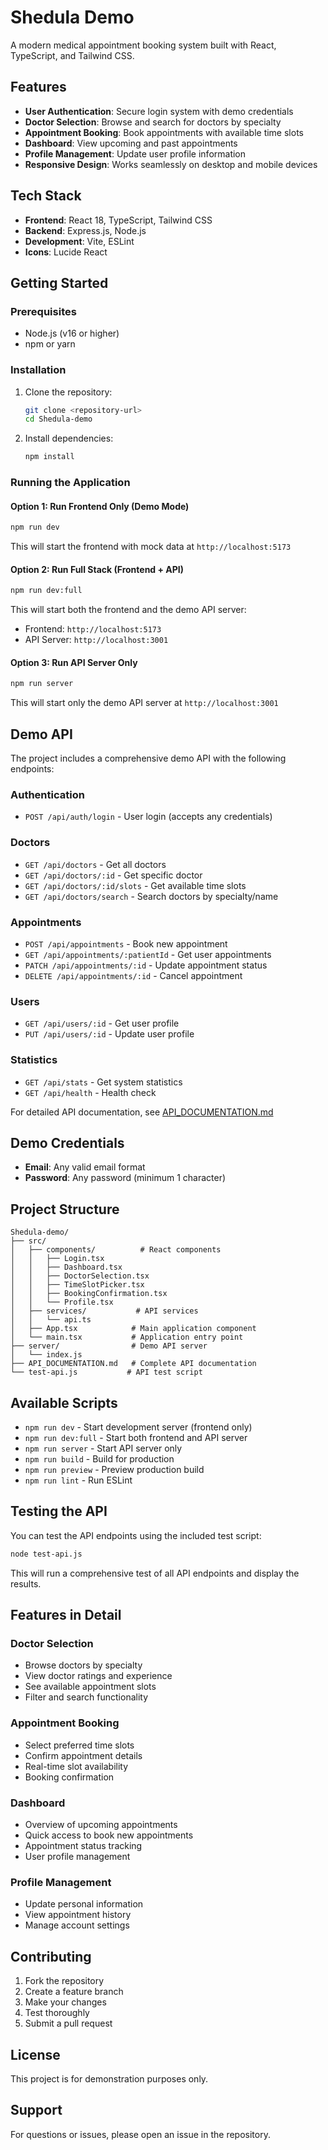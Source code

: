 # Shedula Demo

A modern medical appointment booking system built with React, TypeScript, and Tailwind CSS.

## Features

- **User Authentication**: Secure login system with demo credentials
- **Doctor Selection**: Browse and search for doctors by specialty
- **Appointment Booking**: Book appointments with available time slots
- **Dashboard**: View upcoming and past appointments
- **Profile Management**: Update user profile information
- **Responsive Design**: Works seamlessly on desktop and mobile devices

## Tech Stack

- **Frontend**: React 18, TypeScript, Tailwind CSS
- **Backend**: Express.js, Node.js
- **Development**: Vite, ESLint
- **Icons**: Lucide React

## Getting Started

### Prerequisites

- Node.js (v16 or higher)
- npm or yarn

### Installation

1. Clone the repository:
   ```bash
   git clone <repository-url>
   cd Shedula-demo
   ```

2. Install dependencies:
   ```bash
   npm install
   ```

### Running the Application

#### Option 1: Run Frontend Only (Demo Mode)
```bash
npm run dev
```
This will start the frontend with mock data at `http://localhost:5173`

#### Option 2: Run Full Stack (Frontend + API)
```bash
npm run dev:full
```
This will start both the frontend and the demo API server:
- Frontend: `http://localhost:5173`
- API Server: `http://localhost:3001`

#### Option 3: Run API Server Only
```bash
npm run server
```
This will start only the demo API server at `http://localhost:3001`

## Demo API

The project includes a comprehensive demo API with the following endpoints:

### Authentication
- `POST /api/auth/login` - User login (accepts any credentials)

### Doctors
- `GET /api/doctors` - Get all doctors
- `GET /api/doctors/:id` - Get specific doctor
- `GET /api/doctors/:id/slots` - Get available time slots
- `GET /api/doctors/search` - Search doctors by specialty/name

### Appointments
- `POST /api/appointments` - Book new appointment
- `GET /api/appointments/:patientId` - Get user appointments
- `PATCH /api/appointments/:id` - Update appointment status
- `DELETE /api/appointments/:id` - Cancel appointment

### Users
- `GET /api/users/:id` - Get user profile
- `PUT /api/users/:id` - Update user profile

### Statistics
- `GET /api/stats` - Get system statistics
- `GET /api/health` - Health check

For detailed API documentation, see [API_DOCUMENTATION.md](./API_DOCUMENTATION.md)

## Demo Credentials

- **Email**: Any valid email format
- **Password**: Any password (minimum 1 character)

## Project Structure

```
Shedula-demo/
├── src/
│   ├── components/          # React components
│   │   ├── Login.tsx
│   │   ├── Dashboard.tsx
│   │   ├── DoctorSelection.tsx
│   │   ├── TimeSlotPicker.tsx
│   │   ├── BookingConfirmation.tsx
│   │   └── Profile.tsx
│   ├── services/           # API services
│   │   └── api.ts
│   ├── App.tsx            # Main application component
│   └── main.tsx           # Application entry point
├── server/                # Demo API server
│   └── index.js
├── API_DOCUMENTATION.md   # Complete API documentation
└── test-api.js           # API test script
```

## Available Scripts

- `npm run dev` - Start development server (frontend only)
- `npm run dev:full` - Start both frontend and API server
- `npm run server` - Start API server only
- `npm run build` - Build for production
- `npm run preview` - Preview production build
- `npm run lint` - Run ESLint

## Testing the API

You can test the API endpoints using the included test script:

```bash
node test-api.js
```

This will run a comprehensive test of all API endpoints and display the results.

## Features in Detail

### Doctor Selection
- Browse doctors by specialty
- View doctor ratings and experience
- See available appointment slots
- Filter and search functionality

### Appointment Booking
- Select preferred time slots
- Confirm appointment details
- Real-time slot availability
- Booking confirmation

### Dashboard
- Overview of upcoming appointments
- Quick access to book new appointments
- Appointment status tracking
- User profile management

### Profile Management
- Update personal information
- View appointment history
- Manage account settings

## Contributing

1. Fork the repository
2. Create a feature branch
3. Make your changes
4. Test thoroughly
5. Submit a pull request

## License

This project is for demonstration purposes only.

## Support

For questions or issues, please open an issue in the repository.